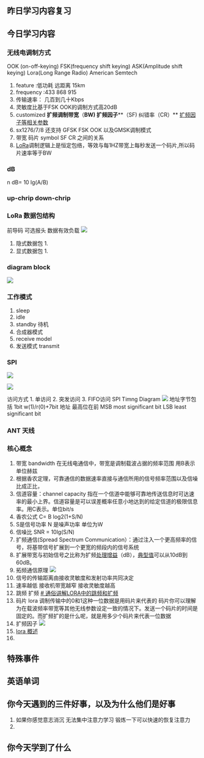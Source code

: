 ## 昨日学习内容复习

## 今日学习内容

###  无线电调制方式
OOK (on-off-keying)
FSK(frequency shift keying)
ASK(Amplitude shift keying)
Lora(Long Range Radio) American Semtech
1. feature :低功耗 远距离 15km
2. frequency :433 868 915
3. 传输速率： 几百到几十Kbps
4. 灵敏度比基于FSK OOK的调制方式高20dB
5. customized  **扩频调制带宽**（**BW) 扩频因子****（SF) 纠错率（CR）** [扩频因子等相关参数](https://cloud.tencent.com/developer/article/2153738)
6. sx1276/7/8 还支持 GFSK FSK OOK 以及GMSK调制模式
7.  带宽  码片 symbol  SF CR 之间的关系
8. [LoRa](https://so.csdn.net/so/search?q=LoRa&spm=1001.2101.3001.7020)调制逻辑上是恒定包络，等效与每1HZ带宽上每秒发送一个码片,所以码片速率等于BW  


### dB 
n dB= 10 lg(A/B)

### up-chrip down-chrip

### LoRa 数据包结构
前导码
可选报头
数据有效负载
![](https://private-warehouse-1317335037.cos.ap-guangzhou.myqcloud.com/Test/Screenshot%202023-05-19%20095559.png)
1. 隐式数据包
	1. 
2. 显式数据包
	1. 

### diagram block
![](https://private-warehouse-1317335037.cos.ap-guangzhou.myqcloud.com/Test/Screenshot%202023-05-18%20191429.png)

### 工作模式
1. sleep
2. idle
3. standby 待机
4. 合成器模式
5. receive model
6. 发送模式 transmit

### SPI
![](https://private-warehouse-1317335037.cos.ap-guangzhou.myqcloud.com/Test/Screenshot%202023-05-19%20082342.png)

![](https://private-warehouse-1317335037.cos.ap-guangzhou.myqcloud.com/Test/Screenshot%202023-05-19%20082709.png)

访问方式
	1. 单访问
	2. 突发访问
	3. FIFO访问
SPI Timng Diagram
![](https://private-warehouse-1317335037.cos.ap-guangzhou.myqcloud.com/Test/Screenshot%202023-05-19%20130834.png)
地址字节包括 1bit w(1)/r(0)+7bit 地址 最高位在前
MSB most significant bit
LSB least significant bit

### ANT 天线
### 核心概念
1. 带宽 bandwidth 在无线电通信中，带宽是调制载波占据的频率范围 用B表示 单位赫兹
2. 根据香农定理，可靠通信的数据速率直接与通信所用的信号频率范围以及信噪比成正比，
3. 信道容量：channel capacity 指在一个信道中能够可靠地传送信息时可达速率的最小上界。信道容量是可以误差概率任意小地达到的给定信道的极限信息率。用C表示。单位bit/s
4. 香农公式 C= B log2(1+S/N)
5. S是信号功率 N 是噪声功率 单位为W
6. 信噪比 SNR = 10lg(S/N)
7. 扩频通信(Spread Spectrum Communication）：通过注入一个更高频率的信号，将基带信号扩展到一个更宽的频段内的信号系统
8. 扩展带宽与初始信号之比称为扩频[处理增益](https://baike.baidu.com/item/%E5%A4%84%E7%90%86%E5%A2%9E%E7%9B%8A/22124650?fromModule=lemma_inlink)（dB），[典型值](https://baike.baidu.com/item/%E5%85%B8%E5%9E%8B%E5%80%BC/4773075?fromModule=lemma_inlink)可以从10dB到60dB。
9. 拓频通信原理 ![](https://private-warehouse-1317335037.cos.ap-guangzhou.myqcloud.com/Test/Screenshot%202023-05-22%20184715.png)
10. 信号的传输距离由接收灵敏度和发射功率共同决定
11. 速率越低 接收机带宽越窄 接收灵敏度越高
12. 跳频 扩频 [# 通俗讲解LORA中的跳频和扩频](https://blog.csdn.net/qq_21370051/article/details/105636974?ops_request_misc=&request_id=&biz_id=102&utm_term=lora%E6%89%A9%E9%A2%91%E9%80%9A%E4%BF%A1&utm_medium=distribute.pc_search_result.none-task-blog-2~all~sobaiduweb~default-3-105636974.nonecase&spm=1018.2226.3001.4187)
13. 码片 lora 调制传输中的0和1这种一位数据是用码片来代表的 码片你可以理解为在载波频率带宽等其他无线参数设定一致的情况下。发送一个码片的时间是固定的。而扩频扩的是什么呢，就是用多少个码片来代表一位数据
14. 扩频因子 ![](https://private-warehouse-1317335037.cos.ap-guangzhou.myqcloud.com/Test/Screenshot%202023-05-22%20191738.png)
15. [lora 概述](https://blog.csdn.net/HiWangWenBing/article/details/109550068?utm_medium=distribute.pc_relevant.none-task-blog-2~default~baidujs_utm_term~default-1-109550068-blog-105636974.235^v36^pc_relevant_default_base3&spm=1001.2101.3001.4242.2&utm_relevant_index=4)
16. 
## 特殊事件
## 英语单词
## 你今天遇到的三件好事，以及为什么他们是好事
1. 如果你感觉意志消沉 无法集中注意力学习 锻炼一下可以快速的恢复注意力
2. 
## 你今天学到了什么